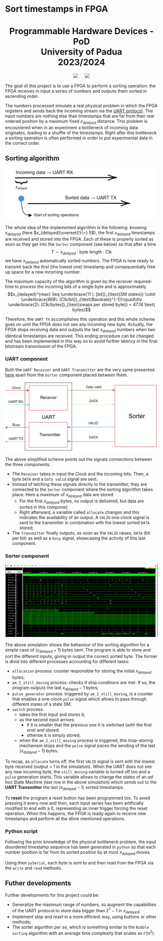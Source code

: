 # **Sort timestamps in FPGA**

<h1 align="center">Programmable Hardware Devices - PoD<br> University of Padua <br> 2023/2024</h1>

<p align="center">
  <img src="https://user-images.githubusercontent.com/62724611/166108149-7629a341-bbca-4a3e-8195-67f469a0cc08.png" height="150"/>
   
  <img src="https://user-images.githubusercontent.com/62724611/166108076-98afe0b7-802c-4970-a2d5-bbb997da759c.png" height="150"/>
</p>

The goal of this project is to use a FPGA to perform a sorting operation: the FPGA receives in input a series of numbers and outputs them sorted in ascending order.

The numbers processed simulate a real physical problem in which the FPGA registers and sends back the incoming stream via the [UART protocol](https://github.com/GiosueSardoInfirri/Sort-in-FPGA/tree/main/UART). The input numbers are nothing else than timestamps that are far from their real ordered position by a maximum fixed $x_{delayed}$ distance. This problem is encountered when in an experiment a bottleneck of incoming data originates, leading to a shuffle of the timestamps. Right after this bottleneck a sorting operation is often performed in order to put experimental data in the correct order.

## Sorting algorithm

![](./UART_sorting/simulations/img/sorter_FPGA_scheme.png)

The whole idea of the implemented algorithm is the following: knowing $x_{delayed}$ (here $x_{delayed}\overset{!}{=} 5$), the first $x_{delayed}$ timestamps are received and stored into the FPGA. Each of these is properly sorted as soon as they get into the `Sorter` component (see below) so that after a time $$T \sim x_{delayed} \cdot \text{byte length}\cdot \text{Clk}$$ we have $x_{delayed}$ automatically sorted numbers. The FPGA is now ready to transmit back the first (the lowest one) timestamp and consequentially free up space for a new incoming number.

The maximum capacity of the algorithm is given by the receiver required-time to process the incoming bits of a single byte and is approximately $$x_{delayed}^{max} \leq \underbrace{11 \: [bit]}_{\text{SM states}} \cdot \underbrace{868\: [Clk/bit]}_{\text{Baudrate}^{-1}}\quad\div \underbrace{2\: [Clk/bytes]}_{\text{swaps per stored byte}} = 4774 \text{ bytes}$$

Therefore, the `UART TX` accomplishes this operation and this whole scheme goes on until the FPGA does not see any incoming new byte. Actually, the FPGA stops receiving data and outputs the last $x_{delayed}$ numbers when two identical timestamps are received. This ending procedure can be changed and has been implemented in this way so to avoid further latency in the final bitstream transmission of the FPGA.

### UART component

Both the `UART Receiver` and `UART Transmitter` are the very same presented [here](https://github.com/GiosueSardoInfirri/Sort-in-FPGA/tree/main/UART) apart from the `Sorter` component placed between them.

![](./UART_sorting/simulations/img/sorting_algorithm.png)

The above simplified scheme points out the signals connections between the three components:

* The `Receiver` takes in input the Clock and the incoming bits. Then, a byte `DATA` and a `Data valid` signal are sent.
* Instead of latching these signals directly to the transmitter, they are connected to the `Sorter` component where the sorting algorithm takes place.  Here a maximum of $x_{delayed}$ data are stored. 
    * For the first $x_{delayed}$ bytes, no output is delivered, but data are sorted in this componet;
    * Right afterward, a variable called `allocate` changes and this indicates the availability of an output. A `VALID` one-clock signal is sent to the transmitter in combination with the lowest sorted `DATA` stored;
* The `Transmitter` finally outputs, as soon as the `VALID` raises, `DATA` (bit per bit) as well as a `busy` signal, showcasing the activity of this last component.

### Sorter component

![](./Sorting/simulations/img/6byte_sort.png)

The above simulation shows the behaviour of the sorting algorithm for a simple case of $(x_{delayed} + 1)$ bytes sent. The program is able to store and sort the different inputs, giving in output the correct sorted byte. The former is divid into different processes accounting for different tasks:

* `allocation` process: counter responsible for storing the initial $x_{delayed}$ bytes;
* `am_I_still_moving` process: checks if stop conditions are met. If so, the program outputs the last $x_{delayed} - 1$ bytes; 
* `pulse_generator` process: triggered by `am_I_still_moving`, is a counter that enables a one-clock `pulse` signal which allows to pass through different states of a state *SM*;   
* `switch` process: 
    * takes the first input and stores it;
    * as the second input arrives:
        * if it is smaller that the previous one it is switched (with the first one) and stored;
        * othersie it is simply stored;
    * when the `am_I_still_moving` process is triggered, this loop-storing mechanism stops and the `pulse` signal paces the sending of the last $(x_{delayed} - 1)$ bytes.

To recap, as `allocate` turns off, the first `VALID` signal is sent with the lowest byte received (*output = 1* in the simulation). When the UART does not see any new incoming byte, the `still_moving` variable is turned off too and a `pulse` generation starts. This variable allows to change the states of an *ad hoc* State Machine (last row in the above simulation) which sends out to the **UART Transmitter** the last $(x_{delayed} - 1)$ sorted timestamps.  


To **reset** the program a reset button has been programmed too. To avoid pressing it every now and then, each input series has been artificially modified to end with a $0$, representing an inner trigger forcing the reset operation. When this happens, the FPGA is ready again to receive new timestamps and perform all the afore mentioned operations.  

### Python script
Following the prior knowledge of the physical bottleneck problem, the input disordered timestamp sequence has been generated in `python` so that each number position is far from its sorted position by at most $x_{delayed}$ moves.

Using then `pySerial`, each byte is sent to and then read from the FPGA via the `write` and `read` methods. 

## Futher developments

Further developments for this project could be:

* Generalize the maximum range of numbers, so augment the capabilities of the UART protocol to store data bigger than $2^7 -1$ in $x_{delayed}$;
* Implement *stop* and *reset* in a more efficient way, using buttons or other methods;
* The sorter algorithm *per se*, which is something similar to the `Bubble sorting` algorithm with an average time complexity that scales as $\mathcal{O}(n^2)$.  